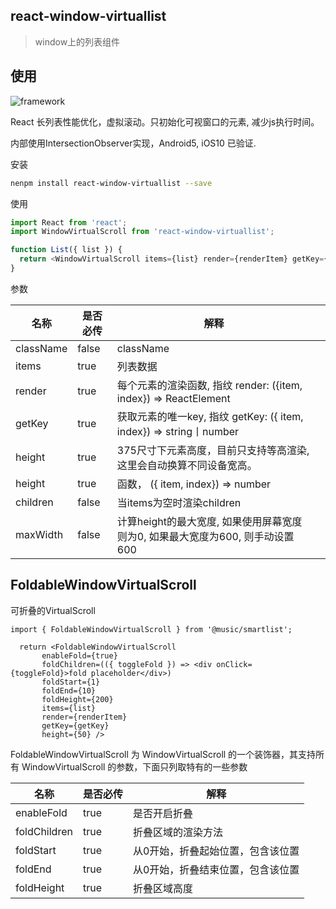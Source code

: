 ## react-window-virtuallist

> window上的列表组件

## 使用

![framework](https://p1.music.126.net/KBgcVD7mTldxw130unnDDw==/109951165000832035.png)

React 长列表性能优化，虚拟滚动。只初始化可视窗口的元素, 减少js执行时间。

内部使用IntersectionObserver实现，Android5, iOS10 已验证.


安装

```bash
nenpm install react-window-virtuallist --save
```

使用

```js
import React from 'react';
import WindowVirtualScroll from 'react-window-virtuallist';

function List({ list }) {
  return <WindowVirtualScroll items={list} render={renderItem} getKey={getKey} height={50} />
}
```


参数


| 名称      | 是否必传 | 解释                                                                          |   |
|-----------|----------|-------------------------------------------------------------------------------|---|
| className | false    | className                                                                     |   |
| items     | true     | 列表数据                                                                      |   |
| render    | true     | 每个元素的渲染函数, 指纹 render: ({item, index}) => ReactElement              |   |
| getKey    | true     | 获取元素的唯一key, 指纹 getKey: ({ item, index}) => string丨number            |   |
| height    | true     | 375尺寸下元素高度，目前只支持等高渲染, 这里会自动换算不同设备宽高。           |   |
| height    | true     | 函数， ({ item, index}) => number                                             |   |
| children  | false    | 当items为空时渲染children                                                     |   |
| maxWidth  | false    | 计算height的最大宽度, 如果使用屏幕宽度则为0, 如果最大宽度为600, 则手动设置600 |   |


## FoldableWindowVirtualScroll

可折叠的VirtualScroll

```
import { FoldableWindowVirtualScroll } from '@music/smartlist';

  return <FoldableWindowVirtualScroll
       enableFold={true}
       foldChildren=(({ toggleFold }) => <div onClick={toggleFold}>fold placeholder</div>)
       foldStart={1}
       foldEnd={10}
       foldHeight={200}
       items={list}
       render={renderItem}
       getKey={getKey}
       height={50} />

```

FoldableWindowVirtualScroll 为 WindowVirtualScroll 的一个装饰器，其支持所有 WindowVirtualScroll 的参数，下面只列取特有的一些参数


| 名称         | 是否必传 | 解释                     |
|--------------|----------|--------------------------|
| enableFold   | true     | 是否开启折叠             |
| foldChildren | true     | 折叠区域的渲染方法       |
| foldStart    | true     | 从0开始，折叠起始位置，包含该位置 |
| foldEnd      | true     | 从0开始，折叠结束位置，包含该位置 |
| foldHeight   | true     | 折叠区域高度             |
